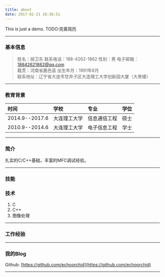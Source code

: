 ```yaml
---
title: about
date: 2017-02-21 16:36:51
---
```

This is just a demo.
TODO:完善简历

------

### 基本信息
> 姓名：胡卫东									联系电话：188-4262-1862
> 性别：男										电子邮箱：18842621862@qq.com  
> 籍贯：河南省鹿邑县            				出生年月：1991年8月                     	
> 联系地址：辽宁省大连市甘井子区大连理工大学创新园大厦（大黑楼）       

------

### 教育背景 
	
| 时间 | 学校 | 专业 | 学位 |
|:-------|:-------|:-------|:-------|
| 2014.9--2017.6 | 大连理工大学 | 信息通信工程 |硕士 |
| 2010.9--2014.6 | 大连理工大学 | 电子信息工程 |学士 | 

-------

### 简介 

扎实的C/C++基础，丰富的MFC调试经验。

------

### 技能 


### 技术 

1. C
2. C++
3. 图像处理

------

### 工作经验 


------

### 我的Blog 

Github: [https://github.com/echoorchid](https://github.com/echoorchid)  

------